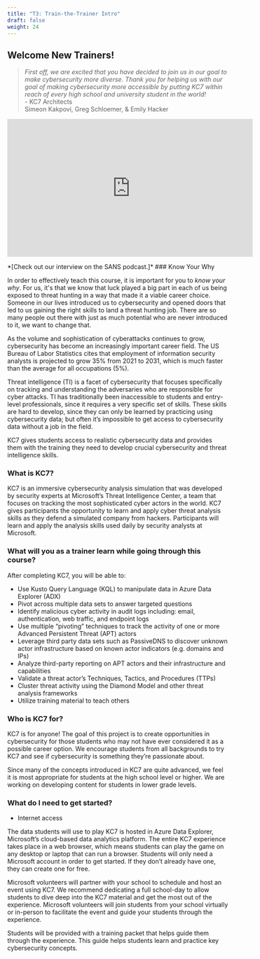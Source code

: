 ```yaml
---
title: "T3: Train-the-Trainer Intro"
draft: false
weight: 24
---
```

## Welcome New Trainers!   
 
>*First off, we are excited that you have decided to join us in our goal to make cybersecurity more diverse. Thank you for helping us with our goal of making cybersecurity more accessible by putting KC7 within reach of every high school and university student in the world!*           
            - KC7 Architects         
            Simeon Kakpovi, Greg Schloemer, & Emily Hacker
<!--{{< youtube b82yaK15kfQ >}}-->
<p style="text-align: center;"><iframe width="560" height="315" src="https://www.youtube.com/embed/b82yaK15kfQ" frameborder="0" allow="accelerometer; autoplay; encrypted-media; gyroscope; picture-in-picture" allowfullscreen></iframe></p>
*[Check out our interview on the SANS podcast.]*
### Know Your Why

In order to effectively teach this course, it is important for you to *know your why*. For us, it's that we know that luck played a big part in each of us being exposed to threat hunting in a way that made it a viable career choice. Someone in our lives introduced us to cybersecurity and opened doors that led to us gaining the right skills to land a threat hunting job. There are so many people out there with just as much potential who are never introduced to it, we want to change that.

As the volume and sophistication of cyberattacks continues to grow, cybersecurity has become an increasingly important career field. The US Bureau of Labor Statistics cites that employment of information security analysts is projected to grow 35% from 2021 to 2031, which is much faster than the average for all occupations (5%). 

Threat intelligence (TI) is a facet of cybersecurity that focuses specifically on tracking and understanding the adversaries who are responsible for cyber attacks. TI has traditionally been inaccessible to students and entry-level professionals, since it requires a very specific set of skills. These skills are hard to develop, since they can only be learned by practicing using cybersecurity data; but often it’s impossible to get access to cybersecurity data without a job in the field.  

KC7 gives students access to realistic cybersecurity data and provides them with the training they need to develop crucial cybersecurity and threat intelligence skills.  

### What is KC7?
KC7 is an immersive cybersecurity analysis simulation that was developed by security experts at Microsoft’s Threat Intelligence Center, a team that focuses on tracking the most sophisticated cyber actors in the world. KC7 gives participants the opportunity to learn and apply cyber threat analysis skills as they defend a simulated company from hackers. Participants will learn and apply the analysis skills used daily by security analysts at Microsoft. 

### What will you as a trainer learn while going through this course? 
After completing KC7, you will be able to:    
-  Use Kusto Query Language (KQL) to manipulate data in Azure Data Explorer (ADX)    
-  Pivot across multiple data sets to answer targeted questions     
-  Identify malicious cyber activity in audit logs including: email, authentication, web traffic, and endpoint logs     
-  Use multiple “pivoting” techniques to track the activity of one or more Advanced Persistent Threat (APT) actors     
-  Leverage third party data sets such as PassiveDNS to discover unknown actor infrastructure based on known actor indicators (e.g. domains and IPs)     
-  Analyze third-party reporting on APT actors and their infrastructure and capabilities     
-  Validate a threat actor’s Techniques, Tactics, and Procedures (TTPs)     
-  Cluster threat activity using the Diamond Model and other threat analysis frameworks    
-  Utilize training material to teach others    

### Who is KC7 for? 
KC7 is for anyone! The goal of this project is to create opportunities in cybersecurity for those students who may not have ever considered it as a possible career option. We encourage students from all backgrounds to try KC7 and see if cybersecurity is something they’re passionate about. 

Since many of the concepts introduced in KC7 are quite advanced, we feel it is most appropriate for students at the high school level or higher. We are working on developing content for students in lower grade levels.  

### What do I need to get started? 
-  Internet access    

The data students will use to play KC7 is hosted in Azure Data Explorer, Microsoft’s cloud-based data analytics platform. The entire KC7 experience takes place in a web browser, which means students can play the game on any desktop or laptop that can run a browser. Students will only need a Microsoft account in order to get started. If they don’t already have one, they can create one for free.      

Microsoft volunteers will partner with your school to schedule and host an event using KC7. We recommend dedicating a full school-day to allow students to dive deep into the KC7 material and get the most out of the experience. Microsoft volunteers will join students from your school virtually or in-person to facilitate the event and guide your students through the experience.      

Students will be provided with a training packet that helps guide them through the experience. This guide helps students learn and practice key cybersecurity concepts. 

